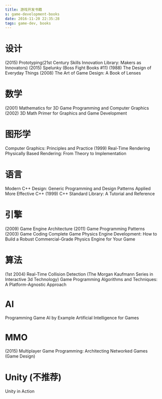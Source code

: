```yaml
---
title: 游戏开发书籍
s: game-development-books
date: 2016-11-20 22:35:28
tags: game-dev, books
---
```


# 设计
(2015) Prototyping(21st Century Skills Innovation Library: Makers as Innovators)
(2015) Spelunky (Boss Fight Books #11)
(1988) The Design of Everyday Things
(2008) The Art of Game Design: A Book of Lenses

# 数学
(2001) Mathematics for 3D Game Programming and Computer Graphics
(2002) 3D Math Primer for Graphics and Game Development

# 图形学
Computer Graphics: Principles and Practice
(1999) Real-Time Rendering
Physically Based Rendering: From Theory to Implementation

# 语言
Modern C++ Design: Generic Programming and Design Patterns Applied
More Effective C++
(1999) C++ Standard Library: A Tutorial and Reference

# 引擎
(2009) Game Engine Architecture
(2011) Game Programming Patterns
(2003) Game Coding Complete
Game Physics Engine Development: How to Build a Robust Commercial-Grade Physics Engine for Your Game

# 算法
(1st 2004) Real-Time Collision Detection (The Morgan Kaufmann Series in Interactive 3d Technology)
Game Programming Algorithms and Techniques: A Platform-Agnostic Approach

# AI
Programming Game AI by Example
Artificial Intelligence for Games

# MMO
(2015) Multiplayer Game Programming: Architecting Networked Games (Game Design)

# Unity (不推荐)
Unity in Action
